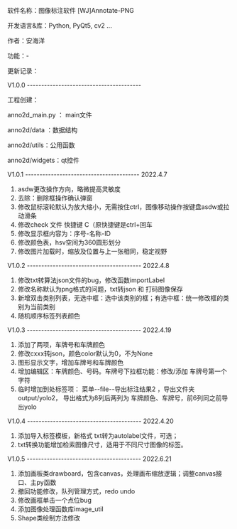 软件名称：图像标注软件  [WJ]Annotate-PNG

开发语言&库：Python, PyQt5, cv2 ...

作者：安海洋

功能：-



更新记录：

V1.0.0 ----------------------------------------

工程创建：

anno2d_main.py  ： main文件

anno2d/data ：数据结构

anno2d/utils：公用函数

anno2d/widgets：qt控件


V1.0.1 ----------------------------------------
2022.4.7
1. asdw更改操作方向，略微提高灵敏度
2. 去除：删除框操作确认弹窗
3. 修改鼠标滚轮默认为放大缩小，无需按住ctrl，图像移动操作按键盘asdw或拉动滑条
4. 修改check 文件 快捷键 C（原快捷键是ctrl+回车
5. 修改显示框内容为：序号-名称-ID
6. 修改颜色表，hsv空间为360圆形划分
7. 修改图片加载时，缩放及位置与上一张相同，稳定视野

V1.0.2 ----------------------------------------
2022.4.8
1. 修改txt转算法json文件的bug，修改函数importLabel
2. 修改名称默认为png格式的问题，txt转json  和 打码图像保存
3. 新增双击类别列表，无选中框：选中该类别的框；有选中框：统一修改框的类别为当前类别
4. 随机顺序标签列表颜色

V1.0.3 ----------------------------------------
2022.4.19
1. 添加了两项，车牌号和车牌颜色
2. 修改cxxx转json，颜色color默认为0，不为None
3. 图形显示文字，增加车牌号和车牌颜色
4. 增加编辑区：车牌颜色、号码。车牌号下拉框功能：修改/添加 车牌号第一个字符
5. 临时增加到处标签项：
   菜单--file--导出标注结果2 ，导出文件夹output/yolo2，
   导出格式为8列后两列为 车牌颜色、车牌号，前6列同之前导出yolo
   
V1.0.4 ----------------------------------------
2022.4.20
1. 添加导入标签模板，新格式 txt转为autolabel文件，可选；
2. txt转换功能增加检索图像尺寸，适用于不同尺寸图像的标签。

V1.0.5 ----------------------------------------
2022.6.21
1. 添加画板类drawboard，包含canvas，处理画布缩放逻辑；调整canvas接口、主py函数
2. 撤回功能修改，队列管理方式，redo undo
3. 修改画框单击一个点位bug
4. 添加图像处理函数库image_util
5. Shape类绘制方法修改

